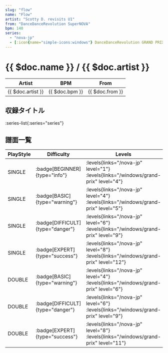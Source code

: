 ```yaml
---
slug: "flow"
name: "Flow"
artist: "Scotty D. revisits U1"
from: "DanceDanceRevolution SuperNOVA"
bpm: 140
series:
  - "nova-jp"
  - [:icon{name="simple-icons:windows"} DanceDanceRevolution GRAND PRIX (グランプリプレー)](/windows/grand-prix)
---
```


# {{ $doc.name }} / {{ $doc.artist }}

|Artist|BPM|From|
|------|---|----|
|{{ $doc.artist }}|{{ $doc.bpm }}|{{ $doc.from }}|

## 収録タイトル

:series-list{:series="series"}

## 譜面一覧

|PlayStyle|Difficulty|Levels|Notes|Movie|
|---------|----------|------|-----|-----|
|SINGLE| :badge[BEGINNER]{type="info"}| :levels{links="/nova-jp" level="1"}  :levels{links="/windows/grand-prix" level="4"}|111/0||
|SINGLE| :badge[BASIC]{type="warning"}| :levels{links="/nova-jp" level="4"}  :levels{links="/windows/grand-prix" level="5"}|161/17||
|SINGLE| :badge[DIFFICULT]{type="danger"}| :levels{links="/nova-jp" level="6"}  :levels{links="/windows/grand-prix" level="9"}|236/7||
|SINGLE| :badge[EXPERT]{type="success"}| :levels{links="/nova-jp" level="8"}  :levels{links="/windows/grand-prix" level="12"}|311/2||
|DOUBLE| :badge[BASIC]{type="warning"}| :levels{links="/nova-jp" level="4"}  :levels{links="/windows/grand-prix" level="6"}|171/17||
|DOUBLE| :badge[DIFFICULT]{type="danger"}| :levels{links="/nova-jp" level="6"}  :levels{links="/windows/grand-prix" level="9"}|237/9||
|DOUBLE| :badge[EXPERT]{type="success"}| :levels{links="/nova-jp" level="8"}  :levels{links="/windows/grand-prix" level="11"}|307/2||
